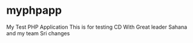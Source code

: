 # myphpapp
My Test PHP Application
This is for testing CD
With Great leader Sahana and my team
Sri changes
